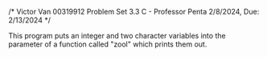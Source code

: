 /*
Victor Van
00319912
Problem Set 3.3
C - Professor Penta
2/8/2024, Due: 2/13/2024
*/

This program puts an integer and two character variables into the parameter of a function called "zool" which prints them out.